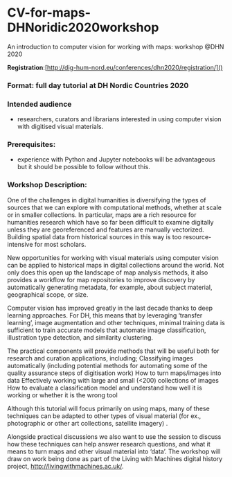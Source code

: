 # CV-for-maps-DHNoridic2020workshop
An introduction to computer vision for working with maps: workshop @DHN 2020

**Registration**:[http://dig-hum-nord.eu/conferences/dhn2020/registration/]()

### Format: full day tutorial at DH Nordic Countries 2020

### Intended audience
- researchers, curators and librarians interested in using computer vision with digitised visual materials. 

### Prerequisites: 
- experience with Python and Jupyter notebooks will be advantageous but it should be possible to follow without this. 

### Workshop Description:

One of the challenges in digital humanities is diversifying the types of sources that we can explore with computational methods, whether at scale or in smaller collections. In particular, maps are a rich resource for humanities research which have so far been difficult to examine digitally unless they are georeferenced and features are manually vectorized. Building spatial data from historical sources in this way is too resource-intensive for most scholars. 

New opportunities for working with visual materials using computer vision can be applied to historical maps in digital collections around the world. Not only does this open up the landscape of map analysis methods, it also provides a workflow for map repositories to improve discovery by automatically generating metadata, for example, about subject material, geographical scope, or size.

Computer vision has improved greatly in the last decade thanks to deep learning approaches. For DH, this means that by leveraging ‘transfer learning’, image augmentation and other techniques, minimal training data is sufficient to train accurate models that automate image classification, illustration type detection, and similarity clustering. 

The practical components will provide methods that will be useful both for research and curation applications, including; 
Classifying images automatically (including potential methods for automating some of the quality assurance steps of digitisation work) 
How to turn maps/images into data 
Effectively working with large and small (<200) collections of images
How to evaluate a classification model and understand how well it is working or whether it is the wrong tool

Although this tutorial will focus primarily on using maps, many of these techniques can be adapted to other types of visual material (for ex., photographic or other art collections, satellite imagery) . 

Alongside practical discussions we also want to use the session to discuss how these techniques can help answer research questions, and what it means to turn maps and other visual material into ‘data’. The workshop will draw on work being done as part of the Living with Machines digital history project, http://livingwithmachines.ac.uk/. 

